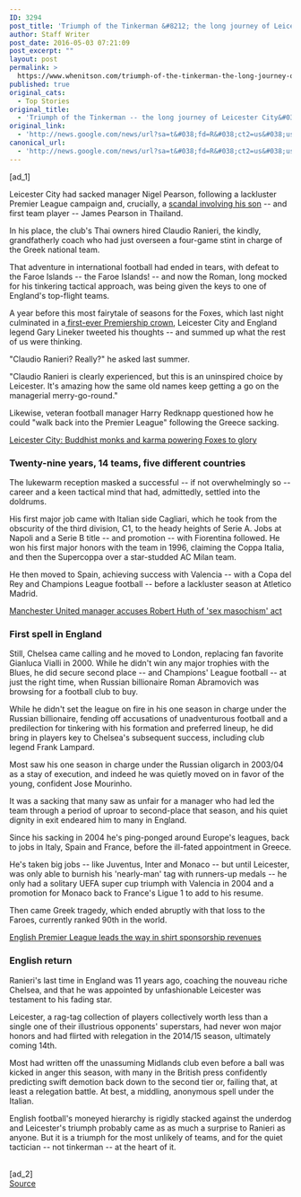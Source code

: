```yaml
---
ID: 3294
post_title: 'Triumph of the Tinkerman &#8212; the long journey of Leicester City&#039;s Ranieri &#8211; CNN'
author: Staff Writer
post_date: 2016-05-03 07:21:09
post_excerpt: ""
layout: post
permalink: >
  https://www.whenitson.com/triumph-of-the-tinkerman-the-long-journey-of-leicester-citys-ranieri-cnn/
published: true
original_cats:
  - Top Stories
original_title:
  - 'Triumph of the Tinkerman -- the long journey of Leicester City&#039;s Ranieri - CNN'
original_link:
  - 'http://news.google.com/news/url?sa=t&#038;fd=R&#038;ct2=us&#038;usg=AFQjCNG2eNP5giXKFXFMnqB38bcG2bXCEw&#038;clid=c3a7d30bb8a4878e06b80cf16b898331&#038;cid=52779098930767&#038;ei=ZFEoV_jUKoWjhQGstImAAQ&#038;url=http://edition.cnn.com/2016/05/03/football/leicester-city-who-is-claudio-ranieri/'
canonical_url:
  - 'http://news.google.com/news/url?sa=t&#038;fd=R&#038;ct2=us&#038;usg=AFQjCNG2eNP5giXKFXFMnqB38bcG2bXCEw&#038;clid=c3a7d30bb8a4878e06b80cf16b898331&#038;cid=52779098930767&#038;ei=ZFEoV_jUKoWjhQGstImAAQ&#038;url=http://edition.cnn.com/2016/05/03/football/leicester-city-who-is-claudio-ranieri/'
---
```

 [ad_1]
<br><div readability="33.103092783505">Leicester City had sacked manager Nigel Pearson, following a lackluster Premier League campaign and, crucially, a <a href="http://www.cnn.com/2015/06/17/football/leicester-city-players-sacked/">scandal involving his son</a> -- and first team player -- James Pearson in Thailand. </div><p>In his place, the club's Thai owners hired Claudio Ranieri, the kindly, grandfatherly coach who had just overseen a four-game stint in charge of the Greek national team. </p><p>That adventure in international football had ended in tears, with defeat to the Faroe Islands -- the Faroe Islands! -- and now the Roman, long mocked for his tinkering tactical approach, was being given the keys to one of England's top-flight teams. </p><div readability="32.719008264463">A year before this most fairytale of seasons for the Foxes, which last night culminated in a<a href="http://cnn.com/2016/05/02/football/leicester-tottenham-chelsea-premier-league-football/index.html"> first-ever Premiership crown</a>, Leicester City and England legend Gary Lineker tweeted his thoughts -- and summed up what the rest of us were thinking. </div><div readability="123.08205015398"><p>"Claudio Ranieri? Really?" he asked last summer.</p><p>"Claudio Ranieri is clearly experienced, but this is an uninspired choice by Leicester. It's amazing how the same old names keep getting a go on the managerial merry-go-round."</p><p>Likewise, veteran football manager Harry Redknapp questioned how he could "walk back into the Premier League" following the Greece sacking.</p><div class="zn-body__paragraph"><a href="http://cnn.com/2016/04/29/football/leicester-city-buddha-monks-karma/index.html">Leicester City: Buddhist monks and karma powering Foxes to glory</a></div><p><h3>Twenty-nine years, 14 teams, five different countries</h3></p><p>The lukewarm reception masked a successful -- if not overwhelmingly so -- career and a keen tactical mind that had, admittedly, settled into the doldrums.</p><p>His first major job came with Italian side Cagliari, which he took from the obscurity of the third division, C1, to the heady heights of Serie A. Jobs at Napoli and a Serie B title -- and promotion -- with Fiorentina followed. He won his first major honors with the team in 1996, claiming the Coppa Italia, and then the Supercoppa over a star-studded AC Milan team. </p><p>He then moved to Spain, achieving success with Valencia -- with a Copa del Rey and Champions League football -- before a lackluster season at Atletico Madrid. </p><div class="zn-body__paragraph"><a href="http://cnn.com/2016/05/01/football/manchester-leicester-van-gaal-hair/index.html">Manchester United manager accuses Robert Huth of 'sex masochism' act</a></div><p><h3>First spell in England</h3></p><p>Still, Chelsea came calling and he moved to London, replacing fan favorite Gianluca Vialli in 2000. While he didn't win any major trophies with the Blues, he did secure second place -- and Champions' League football -- at just the right time, when Russian billionaire Roman Abramovich was browsing for a football club to buy. </p><p>While he didn't set the league on fire in his one season in charge under the Russian billionaire, fending off accusations of unadventurous football and a predilection for tinkering with his formation and preferred lineup, he did bring in players key to Chelsea's subsequent success, including club legend Frank Lampard.</p><p>Most saw his one season in charge under the Russian oligarch in 2003/04 as a stay of execution, and indeed he was quietly moved on in favor of the young, confident Jose Mourinho. </p><p>It was a sacking that many saw as unfair for a manager who had led the team through a period of uproar to second-place that season, and his quiet dignity in exit endeared him to many in England. </p><p>Since his sacking in 2004 he's ping-ponged around Europe's leagues, back to jobs in Italy, Spain and France, before the ill-fated appointment in Greece. </p><p>He's taken big jobs -- like Juventus, Inter and Monaco -- but until Leicester, was only able to burnish his 'nearly-man' tag with runners-up medals -- he only had a solitary UEFA super cup triumph with Valencia in 2004 and a promotion for Monaco back to France's Ligue 1 to add to his resume. </p><p>Then came Greek tragedy, which ended abruptly with that loss to the Faroes, currently ranked 90th in the world. </p><div class="zn-body__paragraph"><a href="http://cnn.com/2016/03/23/football/premier-league-shirt-sponsorship-report/index.html">English Premier League leads the way in shirt sponsorship revenues</a></div><p><h3>English return</h3></p><p>Ranieri's last time in England was 11 years ago, coaching the nouveau riche Chelsea, and that he was appointed by unfashionable Leicester was testament to his fading star. </p><p>Leicester, a rag-tag collection of players collectively worth less than a single one of their illustrious opponents' superstars, had never won major honors and had  flirted with relegation in the 2014/15 season, ultimately coming 14th. </p><p>Most had written off the unassuming Midlands club even before a ball was kicked in anger this season, with many in the British press confidently predicting swift demotion back down to the second tier or, failing that, at least a relegation battle. At best, a middling, anonymous spell under the Italian. </p><p>English football's moneyed hierarchy is rigidly stacked against the underdog and Leicester's triumph probably came as as much a surprise to Ranieri as anyone. But it is a triumph for the most unlikely of teams, and for the quiet tactician -- not tinkerman -- at the heart of it. </p></div>
<br>[ad_2]
<br><a href="http://news.google.com/news/url?sa=t&#038;fd=R&#038;ct2=us&#038;usg=AFQjCNG2eNP5giXKFXFMnqB38bcG2bXCEw&#038;clid=c3a7d30bb8a4878e06b80cf16b898331&#038;cid=52779098930767&#038;ei=ZFEoV_jUKoWjhQGstImAAQ&#038;url=http://edition.cnn.com/2016/05/03/football/leicester-city-who-is-claudio-ranieri/">Source </a>